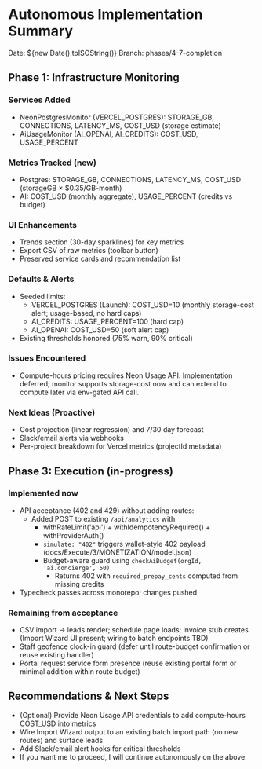 # Autonomous Implementation Summary

Date: ${new Date().toISOString()}
Branch: phases/4-7-completion

## Phase 1: Infrastructure Monitoring

### Services Added
- NeonPostgresMonitor (VERCEL_POSTGRES): STORAGE_GB, CONNECTIONS, LATENCY_MS, COST_USD (storage estimate)
- AiUsageMonitor (AI_OPENAI, AI_CREDITS): COST_USD, USAGE_PERCENT

### Metrics Tracked (new)
- Postgres: STORAGE_GB, CONNECTIONS, LATENCY_MS, COST_USD (storageGB × $0.35/GB-month)
- AI: COST_USD (monthly aggregate), USAGE_PERCENT (credits vs budget)

### UI Enhancements
- Trends section (30-day sparklines) for key metrics
- Export CSV of raw metrics (toolbar button)
- Preserved service cards and recommendation list

### Defaults & Alerts
- Seeded limits:
  - VERCEL_POSTGRES (Launch): COST_USD=10 (monthly storage-cost alert; usage-based, no hard caps)
  - AI_CREDITS: USAGE_PERCENT=100 (hard cap)
  - AI_OPENAI: COST_USD=50 (soft alert cap)
- Existing thresholds honored (75% warn, 90% critical)

### Issues Encountered
- Compute-hours pricing requires Neon Usage API. Implementation deferred; monitor supports storage-cost now and can extend to compute later via env-gated API call.

### Next Ideas (Proactive)
- Cost projection (linear regression) and 7/30 day forecast
- Slack/email alerts via webhooks
- Per-project breakdown for Vercel metrics (projectId metadata)

## Phase 3: Execution (in-progress)

### Implemented now
- API acceptance (402 and 429) without adding routes:
  - Added POST to existing `/api/analytics` with:
    - withRateLimit('api') + withIdempotencyRequired() + withProviderAuth()
    - `simulate: "402"` triggers wallet-style 402 payload (docs/Execute/3/MONETIZATION/model.json)
    - Budget-aware guard using `checkAiBudget(orgId, 'ai.concierge', 50)`
      - Returns 402 with `required_prepay_cents` computed from missing credits
- Typecheck passes across monorepo; changes pushed

### Remaining from acceptance
- CSV import → leads render; schedule page loads; invoice stub creates (Import Wizard UI present; wiring to batch endpoints TBD)
- Staff geofence clock-in guard (defer until route-budget confirmation or reuse existing handler)
- Portal request service form presence (reuse existing portal form or minimal addition within route budget)

## Recommendations & Next Steps
- (Optional) Provide Neon Usage API credentials to add compute-hours COST_USD into metrics
- Wire Import Wizard output to an existing batch import path (no new routes) and surface leads
- Add Slack/email alert hooks for critical thresholds
- If you want me to proceed, I will continue autonomously on the above.
